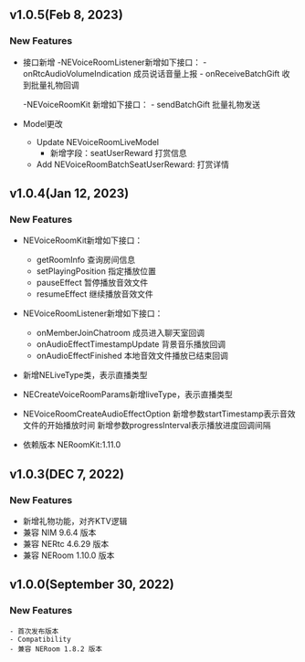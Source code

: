 ## v1.0.5(Feb 8, 2023)
### New Features
* 接口新增 
    -NEVoiceRoomListener新增如下接口：
        - onRtcAudioVolumeIndication 成员说话音量上报
        - onReceiveBatchGift 收到批量礼物回调
        
    -NEVoiceRoomKit 新增如下接口：
        - sendBatchGift 批量礼物发送
    
* Model更改    
    - Update NEVoiceRoomLiveModel 
        - 新增字段：seatUserReward 打赏信息
    - Add NEVoiceRoomBatchSeatUserReward: 打赏详情 

## v1.0.4(Jan 12, 2023)
### New Features
* NEVoiceRoomKit新增如下接口：
  - getRoomInfo 查询房间信息
  - setPlayingPosition 指定播放位置
  - pauseEffect 暂停播放音效文件
  - resumeEffect 继续播放音效文件

* NEVoiceRoomListener新增如下接口：
    - onMemberJoinChatroom 成员进入聊天室回调
    - onAudioEffectTimestampUpdate 背景音乐播放回调
    - onAudioEffectFinished 本地音效文件播放已结束回调

* 新增NELiveType类，表示直播类型
* NECreateVoiceRoomParams新增liveType，表示直播类型
* NEVoiceRoomCreateAudioEffectOption
    新增参数startTimestamp表示音效文件的开始播放时间
    新增参数progressInterval表示播放进度回调间隔

* 依赖版本 
  NERoomKit:1.11.0

## v1.0.3(DEC 7, 2022)
### New Features
  - 新增礼物功能，对齐KTV逻辑
  - 兼容 NIM 9.6.4 版本
  - 兼容 NERtc 4.6.29 版本
  - 兼容 NERoom 1.10.0 版本


## v1.0.0(September 30, 2022)
### New Features
    - 首次发布版本
    - Compatibility
    - 兼容 NERoom 1.8.2 版本
